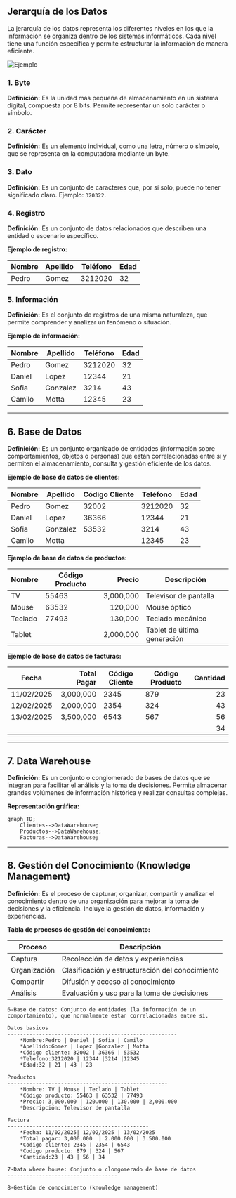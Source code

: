 ## Jerarquía de los Datos

La jerarquía de los datos representa los diferentes niveles en los que la información se organiza dentro de los sistemas informáticos. Cada nivel tiene una función específica y permite estructurar la información de manera eficiente.

![Ejemplo](Gráfica.png)
### 1. Byte
**Definición:** Es la unidad más pequeña de almacenamiento en un sistema digital, compuesta por 8 bits. Permite representar un solo carácter o símbolo.

### 2. Carácter
**Definición:** Es un elemento individual, como una letra, número o símbolo, que se representa en la computadora mediante un byte.

### 3. Dato
**Definición:** Es un conjunto de caracteres que, por sí solo, puede no tener significado claro. Ejemplo: `320322`.

### 4. Registro
**Definición:** Es un conjunto de datos relacionados que describen una entidad o escenario específico.

**Ejemplo de registro:**

| Nombre | Apellido | Teléfono | Edad |
|--------|----------|----------|------|
| Pedro  | Gomez    | 3212020  | 32   |

### 5. Información
**Definición:** Es el conjunto de registros de una misma naturaleza, que permite comprender y analizar un fenómeno o situación.

**Ejemplo de información:**

| Nombre  | Apellido | Teléfono | Edad |
|---------|----------|----------|------|
| Pedro   | Gomez    | 3212020  | 32   |
| Daniel  | Lopez    | 12344    | 21   |
| Sofia   | Gonzalez | 3214     | 43   |
| Camilo  | Motta    | 12345    | 23   |


---

## 6. Base de Datos
**Definición:** Es un conjunto organizado de entidades (información sobre comportamientos, objetos o personas) que están correlacionadas entre sí y permiten el almacenamiento, consulta y gestión eficiente de los datos.

**Ejemplo de base de datos de clientes:**

| Nombre  | Apellido | Código Cliente | Teléfono | Edad |
|---------|----------|---------------|----------|------|
| Pedro   | Gomez    | 32002         | 3212020  | 32   |
| Daniel  | Lopez    | 36366         | 12344    | 21   |
| Sofia   | Gonzalez | 53532         | 3214     | 43   |
| Camilo  | Motta    |               | 12345    | 23   |

**Ejemplo de base de datos de productos:**

| Nombre   | Código Producto | Precio     | Descripción                |
|----------|----------------|-----------:|----------------------------|
| TV       | 55463          | 3,000,000  | Televisor de pantalla      |
| Mouse    | 63532          |   120,000  | Mouse óptico               |
| Teclado  | 77493          |   130,000  | Teclado mecánico           |
| Tablet   |                | 2,000,000  | Tablet de última generación|

**Ejemplo de base de datos de facturas:**

| Fecha       | Total Pagar | Código Cliente | Código Producto | Cantidad |
|-------------|------------:|---------------|----------------|---------:|
| 11/02/2025  | 3,000,000   | 2345          | 879            | 23       |
| 12/02/2025  | 2,000,000   | 2354          | 324            | 43       |
| 13/02/2025  | 3,500,000   | 6543          | 567            | 56       |
|             |             |               |                | 34       |

---

## 7. Data Warehouse
**Definición:** Es un conjunto o conglomerado de bases de datos que se integran para facilitar el análisis y la toma de decisiones. Permite almacenar grandes volúmenes de información histórica y realizar consultas complejas.

**Representación gráfica:**

```mermaid
graph TD;
    Clientes-->DataWarehouse;
    Productos-->DataWarehouse;
    Facturas-->DataWarehouse;
```

---

## 8. Gestión del Conocimiento (Knowledge Management)
**Definición:** Es el proceso de capturar, organizar, compartir y analizar el conocimiento dentro de una organización para mejorar la toma de decisiones y la eficiencia. Incluye la gestión de datos, información y experiencias.

**Tabla de procesos de gestión del conocimiento:**

| Proceso           | Descripción                                      |
|-------------------|--------------------------------------------------|
| Captura           | Recolección de datos y experiencias              |
| Organización      | Clasificación y estructuración del conocimiento  |
| Compartir         | Difusión y acceso al conocimiento                |
| Análisis          | Evaluación y uso para la toma de decisiones      |

    6-Base de datos: Conjunto de entidades (la información de un comportamiento), que normalmente estan correlacionadas entre si.

    Datos basicos
    ------------------------------------------------------
        *Nombre:Pedro | Daniel | Sofia | Camilo
        *Apellido:Gomez | Lopez |Gonzalez | Motta
        *Código cliente: 32002 | 36366 | 53532
        *Telefono:3212020 | 12344 |3214 |12345
        *Edad:32 | 21 | 43 | 23

    Productos
    ---------------------------------------------------
        *Nombre: TV | Mouse | Teclado | Tablet
        *Código producto: 55463 | 63532 | 77493
        *Precio: 3,000.000 | 120.000 | 130.000 | 2,000.000
        *Descripción: Televisor de pantalla

    Factura 
    ---------------------------------------------
        *Fecha: 11/02/2025| 12/02/2025 | 13/02/2025  
        *Total pagar: 3,000.000  | 2.000.000 | 3.500.000
        *Codigo cliente: 2345 | 2354 | 6543
        *Codigo producto: 879 | 324 | 567 
        *Cantidad:23 | 43 | 56 | 34

    7-Data where house: Conjunto o clongomerado de base de datos
    -----------------------------------

    8-Gestión de conocimiento (knowledge management)

